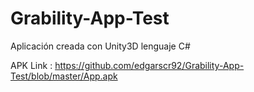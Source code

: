 # Grability-App-Test

Aplicación creada con Unity3D lenguaje C#

APK Link : https://github.com/edgarscr92/Grability-App-Test/blob/master/App.apk
